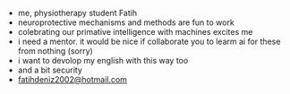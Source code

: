 -  me, physiotherapy student Fatih
-  neuroprotective mechanisms and methods are fun to work
-  colebrating our primative intelligence with machines excites me
-  i need a mentor. it would be nice if collaborate you to learm ai for these              from nothing (sorry)
-  i want to devolop my english with this way too
-  and a bit security
-  fatihdeniz2002@hotmail.com
<!---
sunbedoc/sunbedoc is a ✨ special ✨ repository because its `README.md` (this file) appears on your GitHub profile.
You can click the Preview link to take a look at your changes.
--->
